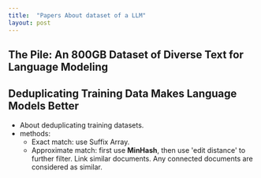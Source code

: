 ```yaml
---
title:  "Papers About dataset of a LLM"
layout: post
---
```




## The Pile: An 800GB Dataset of Diverse Text for Language Modeling



## Deduplicating Training Data Makes Language Models Better
- About deduplicating training datasets.
- methods:
    - Exact match: use Suffix Array.
    - Approximate match: first use **MinHash**, then use 'edit distance' to further filter. Link similar documents. Any connected documents are considered as similar.